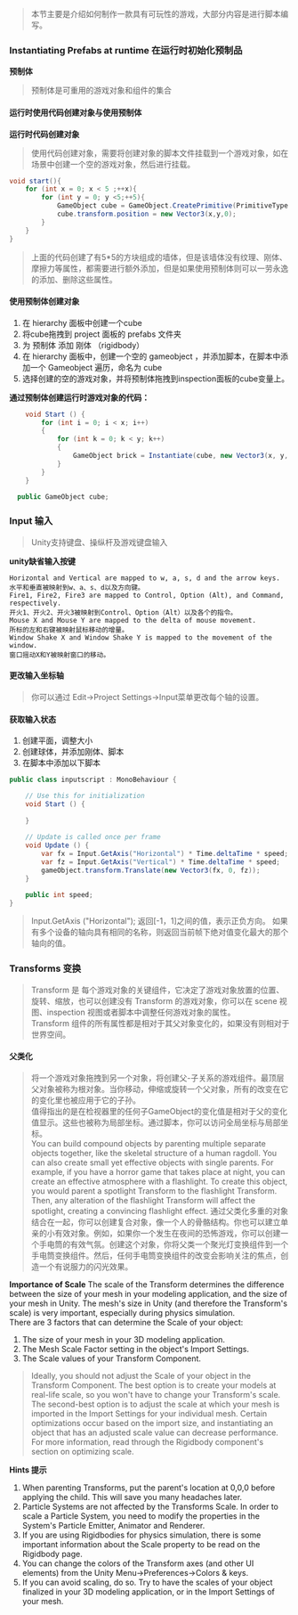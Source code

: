 > 本节主要是介绍如何制作一款具有可玩性的游戏，大部分内容是进行脚本编写。

### Instantiating Prefabs at runtime 在运行时初始化预制品
**预制体**
> 预制体是可重用的游戏对象和组件的集合

#### 运行时使用代码创建对象与使用预制体

**运行时代码创建对象**
> 使用代码创建对象，需要将创建对象的脚本文件挂载到一个游戏对象，如在场景中创建一个空的游戏对象，然后进行挂载。
```C#
void start(){
    for (int x = 0; x < 5 ;++x){
        for (int y = 0; y <5;++5){
            GameObject cube = GameObject.CreatePrimitive(PrimitiveType.Cube);
            cube.transform.position = new Vector3(x,y,0);
        }
    }
}
```

> 上面的代码创建了有5*5的方块组成的墙体，但是该墙体没有纹理、刚体、摩擦力等属性，都需要进行额外添加，但是如果使用预制体则可以一劳永逸的添加、删除这些属性。


#### 使用预制体创建对象
1. 在 hierarchy 面板中创建一个cube
2. 将cube拖拽到 project 面板的 prefabs 文件夹
3. 为 预制体 添加 刚体 （rigidbody） 
4. 在 hierarchy 面板中，创建一个空的 gameobject ，并添加脚本，在脚本中添加一个 Gameobject 遍历，命名为 cube
5. 选择创建的空的游戏对象，并将预制体拖拽到inspection面板的cube变量上。

**通过预制体创建运行时游戏对象的代码：**
```C#
	void Start () {
        for (int i = 0; i < x; i++)
        {
            for (int k = 0; k < y; k++)
            {
                GameObject brick = Instantiate(cube, new Vector3(x, y, 0), Quaternion.identity);
            }        
        }
	}

  public GameObject cube;     
```

### Input 输入
> Unity支持键盘、操纵杆及游戏键盘输入  

**unity缺省输入按键**

 	Horizontal and Vertical are mapped to w, a, s, d and the arrow keys. 
 	水平和垂直被映射到w、a、s、d以及方向键。
 	Fire1, Fire2, Fire3 are mapped to Control, Option (Alt), and Command, respectively. 
 	开火1、开火2、开火3被映射到Control、Option（Alt）以及各个的指令。
 	Mouse X and Mouse Y are mapped to the delta of mouse movement. 
 	所标的左和右键被映射鼠标移动的增量。
 	Window Shake X and Window Shake Y is mapped to the movement of the window. 
 	窗口摇动X和Y被映射窗口的移动。


#### 更改输入坐标轴
> 你可以通过 Edit->Project Settings->Input菜单更改每个轴的设置。  


#### 获取输入状态
1. 创建平面，调整大小
1. 创建球体，并添加刚体、脚本
2. 在脚本中添加以下脚本
```C#
public class inputscript : MonoBehaviour {

	// Use this for initialization
	void Start () {
		
	}
	
	// Update is called once per frame
	void Update () {
        var fx = Input.GetAxis("Horizontal") * Time.deltaTime * speed;
        var fz = Input.GetAxis("Vertical") * Time.deltaTime * speed;
        gameObject.transform.Translate(new Vector3(fx, 0, fz));
    }

    public int speed;
}
```

> Input.GetAxis ("Horizontal"); 返回[-1，1]之间的值，表示正负方向。 如果有多个设备的轴向具有相同的名称，则返回当前帧下绝对值变化最大的那个轴向的值。

### Transforms 变换
> Transform 是 每个游戏对象的关键组件，它决定了游戏对象放置的位置、旋转、缩放，也可以创建没有 Transform 的游戏对象，你可以在 scene 视图、inspection 视图或者脚本中调整任何游戏对象的属性。  
> Transform 组件的所有属性都是相对于其父对象变化的，如果没有则相对于世界空间。  

#### 父类化
> 将一个游戏对象拖拽到另一个对象，将创建父-子关系的游戏组件。最顶层父对象被称为根对象。当你移动，伸缩或旋转一个父对象，所有的改变在它的变化里也被应用于它的子孙。   
> 值得指出的是在检视器里的任何子GameObject的变化值是相对于父的变化值显示。这些也被称为局部坐标。通过脚本，你可以访问全局坐标与局部坐标。  
You can build compound objects by parenting multiple separate objects together, like the skeletal structure of a human ragdoll. You can also create small yet effective objects with single parents. For example, if you have a horror game that takes place at night, you can create an effective atmosphere with a flashlight. To create this object, you would parent a spotlight Transform to the flashlight Transform. Then, any alteration of the flashlight Transform will affect the spotlight, creating a convincing flashlight effect. 
通过父类化多重的对象结合在一起，你可以创建复合对象，像一个人的骨骼结构。你也可以建立单亲的小有效对象。例如，如果你一个发生在夜间的恐怖游戏，你可以创建一个手电筒的有效气氛。创建这个对象，你将父类一个聚光灯变换组件到一个手电筒变换组件。然后，任何手电筒变换组件的改变会影响关注的焦点，创造一个有说服力的闪光效果。


**Importance of Scale**
The scale of the Transform determines the difference between the size of your mesh in your modeling application, and the size of your mesh in Unity. The mesh's size in Unity (and therefore the Transform's scale) is very important, especially during physics simulation.   
There are 3 factors that can determine the Scale of your object: 
1. The size of your mesh in your 3D modeling application.   
2. The Mesh Scale Factor setting in the object's Import Settings.  
3. The Scale values of your Transform Component. 

> Ideally, you should not adjust the Scale of your object in the Transform Component. The best option is to create your models at real-life scale, so you won't have to change your Transform's scale. The second-best option is to adjust the scale at which your mesh is imported in the Import Settings for your individual mesh. Certain optimizations occur based on the import size, and instantiating an object that has an adjusted scale value can decrease performance. For more information, read through the Rigidbody component's section on optimizing scale. 


**Hints 提示**

1. When parenting Transforms, put the parent's location at 0,0,0 before applying the child. This will save you many headaches later.   
2. Particle Systems are not affected by the Transforms Scale. In order to scale a Particle System, you need to modify the properties in the System's Particle Emitter, Animator and Renderer.   
3. If you are using Rigidbodies for physics simulation, there is some important information about the Scale property to be read on the Rigidbody page.   
4. You can change the colors of the Transform axes (and other UI elements) from the Unity Menu->Preferences->Colors & keys.   
5. If you can avoid scaling, do so. Try to have the scales of your object finalized in your 3D modeling application, or in the Import Settings of your mesh.   


### 


